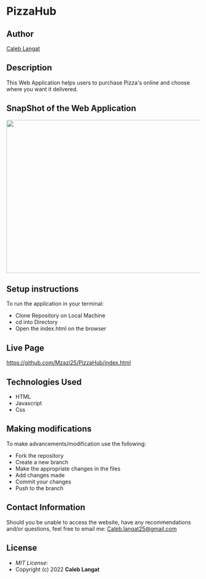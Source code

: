# PizzaHub

## Author

[Caleb Langat](https://github.com/Mzazi25)

## Description

This Web Application helps users to purchase Pizza's online and choose where you want it delivered.

 ## SnapShot of the Web Application 
<img src="images/PizzaReadme.png" width="800px" height="400px">


## Setup instructions
To run the application in your terminal:

* Clone Repository on Local Machine
* cd into Directory
* Open the index.html on the browser

## Live Page 
https://github.com/Mzazi25/PizzaHub/index.html
## Technologies Used

* HTML
* Javascript
* Css

## Making modifications
To make advancements/modification use the following:

* Fork the repository
* Create a new branch 
* Make the appropriate changes in the files
* Add changes made
* Commit your changes 
* Push to the branch 

## Contact Information 

Should you be unable to access the website, have any recommendations and/or questions, feel free to email me: Caleb.langat25@gmail.com

## License
* *MIT License:*
* Copyright (c) 2022 **Caleb Langat**
